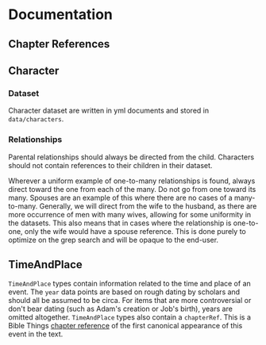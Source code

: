 # Documentation

## Chapter References

## Character

### Dataset

Character dataset are written in yml documents and stored in `data/characters`.

### Relationships

Parental relationships should always be directed from the child. Characters should not contain references to their children in their dataset.

Wherever a uniform example of one-to-many relationships is found, always direct toward the one from each of the many. Do not go from one toward its many. Spouses are an example of this where there are no cases of a many-to-many. Generally, we will direct from the wife to the husband, as there are more occurrence of men with many wives, allowing for some uniformity in the datasets. This also means that in cases where the relationship is one-to-one, only the wife would have a spouse reference. This is done purely to optimize on the grep search and will be opaque to the end-user.  

## TimeAndPlace

`TimeAndPlace` types contain information related to the time and place of an event. The `year` data points are based on rough dating by scholars and should all be assumed to be circa. For items that are more controversial or don't bear dating (such as Adam's creation or Job's birth), years are omitted altogether. `TimeAndPlace` types also contain a `chapterRef`. This is a Bible Things [chapter reference](#chapter-references) of the first canonical appearance of this event in the text. 
